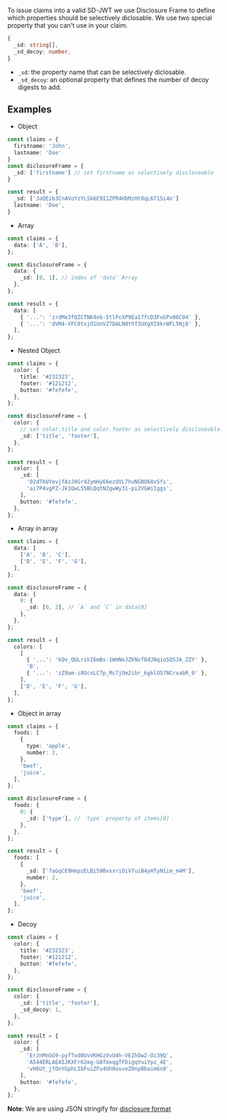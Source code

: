 To issue claims into a valid SD-JWT we use Disclosure Frame to define which properties should be selectively diclosable.
We use two special property that you can't use in your claim.

```ts
{
  _sd: string[],
  _sd_decoy: number,
}
```

- `_sd`: the property name that can be selectively diclosable.
- `_sd_decoy`: an optional property that defines the number of decoy digests to add.

## Examples

- Object

```ts
const claims = {
  firstname: 'John',
  lastname: 'Doe'
}
const diclosureFrame = {
  _sd: ['firstname'] // set firstname as selectively discloseable
}

const result = {
  _sd: ['JoQEib3CnAVoYzYLSk6E9I1ZPR4HbMzHt8qL671Si4o']
  lastname: 'Doe',
}
```

- Array

```ts
const claims = {
  data: ['A', 'B'],
};

const disclosureFrame = {
  data: {
    _sd: [0, 1], // index of 'data' Array
  },
};

const result = {
  data: [
    { '...': 'zrdMe3fQZCTNK4eb-5tlPcXP9Ea17fcD3FuGPx06C04' },
    { '...': 'dVM4-VFC0txjO1UnVZ7DALN0thT3UXgXI8krWFL5Nj8' },
  ],
};
```

- Nested Object

```ts
const claims = {
  color: {
    title: '#232323',
    footer: '#121212',
    button: '#fefefe',
  },
};

const disclosureFrame = {
  color: {
    // set color.title and color.footer as selectively discloseable
    _sd: ['title', 'footer'],
  },
};

const result = {
  color: {
    _sd: [
      '02d7bUYevjfAzJ0Gr42ymHy66ezQVL7huNGBO68xSfs',
      'ai7P4vgPZ-Jk1QwL55BLQqtN2gwWy31-pi2VGWiIggs',
    ],
    button: '#fefefe',
  },
};
```

- Array in array

```ts
const claims = {
  data: [
    ['A', 'B', 'C'],
    ['D', 'E', 'F', 'G'],
  ],
};

const disclosureFrame = {
  data: {
    0: {
      _sd: [0, 2], // `A` and `C` in data[0]
    },
  },
};

const result = {
  colors: [
    [
      { '...': 'kQv_QULrikI6mBs-1WmNeJZKNvf8dJNqio5QSJA_ZZY' },
      'B',
      { '...': 'zZ9am-i8OcoLC7p_Mc7jOm2ibr_6gklO57NCrxabR_0' },
    ],
    ['D', 'E', 'F', 'G'],
  ],
};
```

- Object in array

```ts
const claims = {
  foods: [
    {
      type: 'apple',
      number: 2,
    },
    'beef',
    'juice',
  ],
};

const disclosureFrame = {
  foods: {
    0: {
      _sd: ['type'], // `type` property of items[0]
    },
  },
};

const result = {
  foods: [
    {
      _sd: ['7aGqCE9HepzELBi59BvxxriDiV7uiB4yHTyN1im_m4M'],
      number: 2,
    },
    'beef',
    'juice',
  ],
};
```

- Decoy

```ts
const claims = {
  color: {
    title: '#232323',
    footer: '#121212',
    button: '#fefefe',
  },
};

const disclosureFrame = {
  color: {
    _sd: ['title', 'footer'],
    _sd_decoy: 1,
  },
};

const result = {
  color: {
    _sd: [
      'ErJnMnGG9-pyfTod0UvVKHGzVvU4h-VEZhOw2-Oi39Q',
      'A544ERLAEA5JKXFr62mg-G8fmxqgTFDigqYuiYpz_4E',
      'vH6Ut_jfOnYGphLIbFuiZFu4Uh0osveZ0npBbaim6n8',
    ],
    button: '#fefefe',
  },
};
```

**Note**: We are using JSON stringify for [disclosure format](https://www.ietf.org/archive/id/draft-ietf-oauth-selective-disclosure-jwt-06.html#disclosure_format_considerations)
